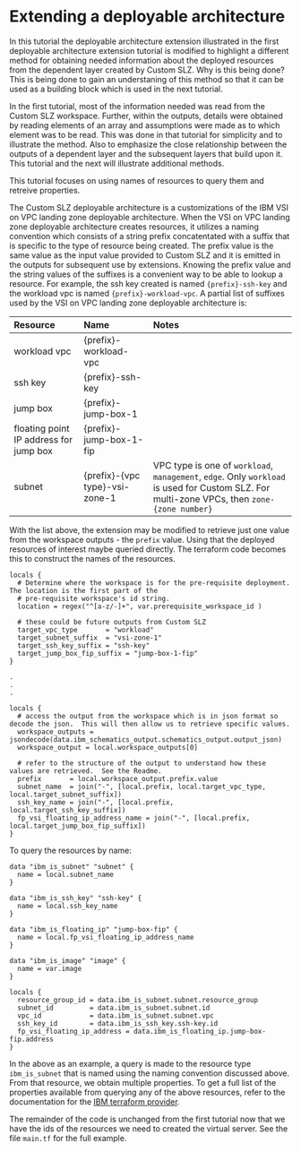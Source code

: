 # Extending a deployable architecture

In this tutorial the deployable architecture extension illustrated in the first deployable architecture extension tutorial is modified to highlight a different method for obtaining 
needed information about the deployed resources from the dependent layer created by Custom SLZ.  Why is this being done?  This is being done to gain an understaning of this 
method so that it can be used as a building block which is used in the next tutorial.

In the first tutorial, most of the information needed was read from the Custom SLZ workspace.  Further, within the outputs, details were obtained by reading elements of an array 
and assumptions were made as to which element was to be read.  This was done in that tutorial for simplicity and to illustrate the method.  Also to emphasize the close relationship 
between the outputs of a dependent layer and the subsequent layers that build upon it.  This tutorial and the next will illustrate additional methods.

This tutorial focuses on using names of resources to query them and retreive properties.

The Custom SLZ deployable architecture is a customizations of the IBM VSI on VPC landing zone deployable architecture.  When the VSI on VPC landing zone deployable architecture creates resources, 
it utilizes a naming convention which consists of a string prefix concatentated with a suffix that is specific to the type of resource being created.  The prefix value is the same value as the input value 
provided to Custom SLZ and it is emitted in the outputs for subsequent use by extensions.  Knowing the prefix value and the string values of the suffixes is a convenient way to be able to 
lookup a resource.  For example, the ssh key created is named `{prefix}-ssh-key` and the workload vpc is named `{prefix}-workload-vpc`.  A partial list of suffixes used by the VSI on VPC landing zone deployable 
architecture is:

| Resource | Name | Notes|
|:---|:---|:---|
|workload vpc|{prefix}-workload-vpc||
|ssh key|{prefix}-ssh-key||
|jump box|{prefix}-jump-box-1||
|floating point IP address for jump box|{prefix}-jump-box-1-fip||
|subnet|{prefix}-{vpc type}-vsi-zone-1|VPC type is one of `workload`, `management`, `edge`.  Only `workload` is used for Custom SLZ.  For multi-zone VPCs, then `zone-{zone number}`|

With the list above, the extension may be modified to retrieve just one value from the workspace outputs - the `prefix` value.  Using that the deployed resources of interest maybe 
queried directly.  The terraform code becomes this to construct the names of the resources.

```
locals {
  # Determine where the workspace is for the pre-requisite deployment.  The location is the first part of the
  # pre-requisite workspace's id string.  
  location = regex("^[a-z/-]+", var.prerequisite_workspace_id )

  # these could be future outputs from Custom SLZ
  target_vpc_type       = "workload"
  target_subnet_suffix  = "vsi-zone-1"
  target_ssh_key_suffix = "ssh-key"
  target_jump_box_fip_suffix = "jump-box-1-fip"
}

.
.
.

locals {
  # access the output from the workspace which is in json format so decode the json.  This will then allow us to retrieve specific values.
  workspace_outputs = jsondecode(data.ibm_schematics_output.schematics_output.output_json)
  workspace_output = local.workspace_outputs[0]

  # refer to the structure of the output to understand how these values are retrieved.  See the Readme.
  prefix       = local.workspace_output.prefix.value
  subnet_name  = join("-", [local.prefix, local.target_vpc_type, local.target_subnet_suffix])
  ssh_key_name = join("-", [local.prefix, local.target_ssh_key_suffix])
  fp_vsi_floating_ip_address_name = join("-", [local.prefix, local.target_jump_box_fip_suffix])
}
```

To query the resources by name:

```
data "ibm_is_subnet" "subnet" {
  name = local.subnet_name
}

data "ibm_is_ssh_key" "ssh-key" {
  name = local.ssh_key_name
}

data "ibm_is_floating_ip" "jump-box-fip" {
  name = local.fp_vsi_floating_ip_address_name
}

data "ibm_is_image" "image" {
  name = var.image
}

locals {
  resource_group_id = data.ibm_is_subnet.subnet.resource_group
  subnet_id         = data.ibm_is_subnet.subnet.id
  vpc_id            = data.ibm_is_subnet.subnet.vpc
  ssh_key_id        = data.ibm_is_ssh_key.ssh-key.id
  fp_vsi_floating_ip_address = data.ibm_is_floating_ip.jump-box-fip.address
}
```
In the above as an example, a query is made to the resource type `ibm_is_subnet` that is named using the naming convention discussed above.  From that resource, we obtain multiple properties.  To get a full list of the properties available from querying any of the above resources, refer to the documentation for the [IBM terraform provider](https://registry.terraform.io/providers/IBM-Cloud/ibm/latest/docs).

The remainder of the code is unchanged from the first tutorial now that we have the ids of the resources we need to created the virtual server.  See the file `main.tf` for the full example.

